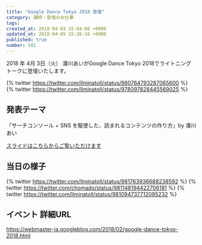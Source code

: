 ```yaml
---
title: "Google Dance Tokyo 2018 登壇"
category: 講師・登壇のお仕事
tags: 
created_at: 2018-04-03 15:04:08 +0900
updated_at: 2018-04-05 15:26:16 +0900
published: true
number: 581
---
```


2018 年 4月 3日（火）
湊川あいがGoogle Dance Tokyo 2018でライトニングトークに登壇いたします。

{% twitter https://twitter.com/llminatoll/status/980764793287065600 %}
{% twitter https://twitter.com/llminatoll/status/978097828445569025 %}

## 発表テーマ
「サーチコンソール + SNS を駆使した、読まれるコンテンツの作り方」by 湊川あい

[スライドはこちらからご覧いただけます](https://docs.google.com/presentation/d/1etJg5HFKHsHV9aJuRi11dRlEsknjQaGUWb7HqwzFz9Y/edit?usp=sharing)

## 当日の様子
{% twitter https://twitter.com/llminatoll/status/981763936688238592 %}
{% twitter https://twitter.com/chomado/status/981148194422706181 %}
{% twitter https://twitter.com/llminatoll/status/981094737712095232 %}

## イベント 詳細URL
https://webmaster-ja.googleblog.com/2018/02/google-dance-tokyo-2018.html

